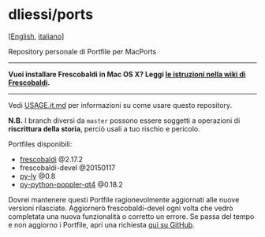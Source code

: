 dliessi/ports
=====

[[English](README.md), [italiano](README.it.md)]

Repository personale di Portfile per MacPorts

*****
**Vuoi installare Frescobaldi in Mac OS X? Leggi [le istruzioni nella wiki di Frescobaldi](https://github.com/wbsoft/frescobaldi/wiki/Come-installare-Frescobaldi-in-Mac-OS-X).**
*****

Vedi [USAGE.it.md](USAGE.it.md) per informazioni su come usare questo repository.

**N.B.** I branch diversi da `master` possono essere soggetti a operazioni di **riscrittura della storia**, perciò usali a tuo rischio e pericolo.

Portfiles disponibili:
* [frescobaldi](http://www.frescobaldi.org/) @2.17.2
* frescobaldi-devel @20150117
* [py-ly](https://pypi.python.org/pypi/python-ly) @0.8
* [py-python-poppler-qt4](https://github.com/wbsoft/python-poppler-qt4) @0.18.2

Dovrei mantenere questi Portfile ragionevolmente aggiornati alle nuove versioni rilasciate.
Aggiornerò frescobaldi-devel ogni volta che vedrò completata una nuova funzionalità o corretto un errore.
Se passa del tempo e non aggiorno i Portfile, apri una richiesta [qui su GitHub](https://github.com/dliessi/ports/issues).
